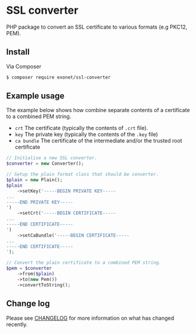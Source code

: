 # SSL converter
PHP package to convert an SSL certificate to various formats (e.g PKC12, PEM).

## Install
Via Composer

``` bash
$ composer require exonet/ssl-converter
```

## Example usage
The example below shows how combine separate contents of a certificate to a combined PEM string.
 - `crt` The certificate (typically the contents of `.crt` file).
 - `key` The private key (typically the contents of the `.key` file)
 - `ca bundle` The certificate of the intermediate and/or the trusted root certificate

```php
// Initialise a new SSL converter.
$converter = new Converter();

// Setup the plain format class that should be converter.
$plain = new Plain();
$plain
    ->setKey('-----BEGIN PRIVATE KEY-----
...
-----END PRIVATE KEY-----
')
    ->setCrt('-----BEGIN CERTIFICATE-----
...
-----END CERTIFICATE-----
')
    ->setCaBundle('-----BEGIN CERTIFICATE-----
...
-----END CERTIFICATE-----
');

// Convert the plain certificate to a combined PEM string.
$pem = $converter
    ->from($plain)
    ->to(new Pem())
    ->convertToString();
```

## Change log
Please see [CHANGELOG](CHANGELOG.md) for more information on what has changed recently.
